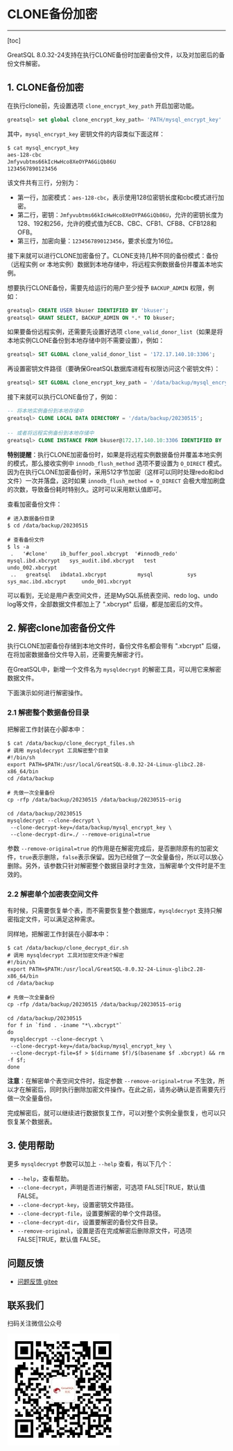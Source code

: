 # CLONE备份加密
---

[toc]

GreatSQL 8.0.32-24支持在执行CLONE备份时加密备份文件，以及对加密后的备份文件解密。

## 1. CLONE备份加密
在执行clone前，先设置选项 `clone_encrypt_key_path` 开启加密功能。

```sql
greatsql> set global clone_encrypt_key_path= 'PATH/mysql_encrypt_key'
```
其中，`mysql_encrypt_key` 密钥文件的内容类似下面这样：
```
$ cat mysql_encrypt_key
aes-128-cbc
Jmfyvubtms66kIcHwHco8XeOYPA6GiQb86U
1234567890123456
```

该文件共有三行，分别为：
- 第一行，加密模式：`aes-128-cbc`，表示使用128位密钥长度和cbc模式进行加密。
- 第二行，密钥：`Jmfyvubtms66kIcHwHco8XeOYPA6GiQb86U`，允许的密钥长度为128、192和256，允许的模式值为ECB、CBC、CFB1、CFB8、CFB128和OFB。
- 第三行，加密向量：`1234567890123456`，要求长度为16位。

接下来就可以进行CLONE加密备份了。CLONE支持几种不同的备份模式：备份（远程实例 or 本地实例）数据到本地存储中，将远程实例数据备份并覆盖本地实例。

想要执行CLONE备份，需要先给运行的用户至少授予 `BACKUP_ADMIN` 权限，例如：
```sql
greatsql> CREATE USER bkuser IDENTIFIED BY 'bkuser';
greatsql> GRANT SELECT, BACKUP_ADMIN ON *.* TO bkuser;
```

如果要备份远程实例，还需要先设置好选项 `clone_valid_donor_list`（如果是将本地实例CLONE备份到本地存储中则不需要设置），例如：
```sql
greatsql> SET GLOBAL clone_valid_donor_list = '172.17.140.10:3306';
```

再设置密钥文件路径（要确保GreatSQL数据库进程有权限访问这个密钥文件）：
```sql
greatsql> SET GLOBAL clone_encrypt_key_path = '/data/backup/mysql_encrypt_key';
```

接下来就可以执行CLONE备份了，例如：
```sql
-- 将本地实例备份到本地存储中
greatsql> CLONE LOCAL DATA DIRECTORY = '/data/backup/20230515';

-- 或者将远程实例备份到本地存储中
greatsql> CLONE INSTANCE FROM bkuser@172.17.140.10:3306 IDENTIFIED BY 'bkuser' DATA DIRECTORY = '/data/backup/20230515';
```

**特别提醒**：执行CLONE加密备份时，如果是将远程实例数据备份并覆盖本地实例的模式，那么接收实例中 `innodb_flush_method` 选项不要设置为 `O_DIRECT` 模式。因为在执行CLONE加密备份时，采用512字节加密（这样可以同时处理redo和ibd文件）一次并落盘，这时如果 `innodb_flush_method = O_DIRECT` 会极大增加刷盘的次数，导致备份耗时特别久。这时可以采用默认值即可。

查看加密备份文件：
```shell
# 进入数据备份目录
$ cd /data/backup/20230515

# 查看备份文件
$ ls -a
 .   '#clone'    ib_buffer_pool.xbcrypt  '#innodb_redo'   mysql.ibd.xbcrypt   sys_audit.ibd.xbcrypt   test               undo_002.xbcrypt
 ..   greatsql   ibdata1.xbcrypt          mysql           sys                 sys_mac.ibd.xbcrypt     undo_001.xbcrypt
```
可以看到，无论是用户表空间文件，还是MySQL系统表空间、redo log、undo log等文件，全部数据文件都加上了 ".xbcrypt" 后缀，都是加密后的文件。

## 2. 解密clone加密备份文件

执行CLONE加密备份存储到本地文件时，备份文件名都会带有 ".xbcrypt" 后缀，在将加密数据备份文件导入前，还需要先解密才行。

在GreatSQL中，新增一个文件名为 `mysqldecrypt` 的解密工具，可以用它来解密数据文件。

下面演示如何进行解密操作。

### 2.1 解密整个数据备份目录

把解密工作封装在小脚本中：
```shell
$ cat /data/backup/clone_decrypt_files.sh
# 调用 mysqldecrypt 工具解密整个目录
#!/bin/sh
export PATH=$PATH:/usr/local/GreatSQL-8.0.32-24-Linux-glibc2.28-x86_64/bin
cd /data/backup

# 先做一次全量备份
cp -rfp /data/backup/20230515 /data/backup/20230515-orig

cd /data/backup/20230515
mysqldecrypt --clone-decrypt \
 --clone-decrypt-key=/data/backup/mysql_encrypt_key \
 --clone-decrypt-dir=./ --remove-original=true
```
参数 `--remove-original=true` 的作用是在解密完成后，是否删除原有的加密文件，`true`表示删除，`false`表示保留。因为已经做了一次全量备份，所以可以放心删除。另外，该参数只针对解密整个数据目录时才生效，当解密单个文件时是不生效的。

### 2.2 解密单个加密表空间文件

有时候，只需要恢复单个表，而不需要恢复整个数据库，`mysqldecrypt` 支持只解密指定文件，可以满足这种需求。

同样地，把解密工作封装在小脚本中：
```shell
$ cat /data/backup/clone_decrypt_dir.sh
# 调用 mysqldecrypt 工具对加密文件逐个解密
#!/bin/sh
export PATH=$PATH:/usr/local/GreatSQL-8.0.32-24-Linux-glibc2.28-x86_64/bin
cd /data/backup

# 先做一次全量备份
cp -rfp /data/backup/20230515 /data/backup/20230515-orig

cd /data/backup/20230515
for f in `find . -iname "*\.xbcrypt"`
do
 mysqldecrypt --clone-decrypt \
 --clone-decrypt-key=/data/backup/mysql_encrypt_key \
 --clone-decrypt-file=$f > $(dirname $f)/$(basename $f .xbcrypt) && rm -f $f;
done
```

**注意**：在解密单个表空间文件时，指定参数 `--remove-original=true` 不生效，所以才在解密后，同时执行删除加密文件操作。在此之前，请务必确认是否需要先行做一次全量备份。

完成解密后，就可以继续进行数据恢复工作，可以对整个实例全量恢复，也可以只恢复某个数据表。

## 3. 使用帮助
更多 `mysqldecrypt` 参数可以加上 `--help` 查看，有以下几个：
- `--help`，查看帮助。
- `--clone-decrypt`，声明是否进行解密，可选项 FALSE|TRUE，默认值 FALSE。
- `--clone-decrypt-key`，设置密钥文件路径。
- `--clone-decrypt-file`，设置要解密的单个文件路径。
- `--clone-decrypt-dir`，设置要解密的备份文件目录。
- `--remove-original`，设置是否在完成解密后删除原文件，可选项 FALSE|TRUE，默认值 FALSE。

**问题反馈**
---
- [问题反馈 gitee](https://gitee.com/GreatSQL/GreatSQL-Manual/issues)


**联系我们**
---

扫码关注微信公众号

![greatsql-wx](../greatsql-wx.jpg)
